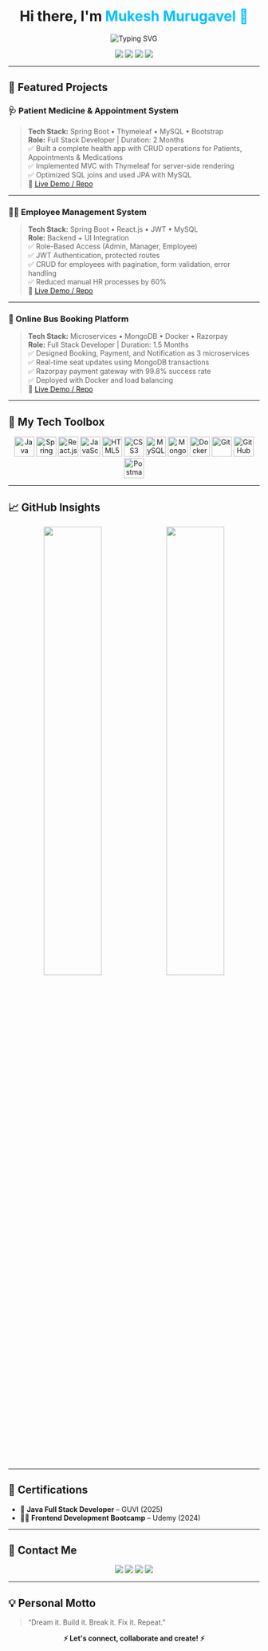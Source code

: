 <h1 align="center">Hi there, I'm <span style="color:#00BFFF;">Mukesh Murugavel 👋</span></h1>

<p align="center">
  <img src="https://readme-typing-svg.demolab.com?font=Fira+Code&weight=500&pause=1000&color=00BFFF&center=true&vCenter=true&width=435&lines=Java+Full+Stack+Developer;Spring+Boot+%7C+React+%7C+MongoDB+%7C+Microservices;Clean+Code+%7C+Secure+APIs+%7C+Cloud+Ready+Apps" alt="Typing SVG" />
</p>

<p align="center">
  <a href="https://www.linkedin.com/in/mr-mukesh-murugavel-86bb14285/"><img src="https://img.shields.io/badge/LinkedIn-blue?style=for-the-badge&logo=linkedin&logoColor=white"/></a>
  <a href="mailto:Mukeshkannan509@gmail.com"><img src="https://img.shields.io/badge/Gmail-red?style=for-the-badge&logo=gmail&logoColor=white"/></a>
  <a href="https://github.com/mukeshm2002"><img src="https://img.shields.io/badge/GitHub-black?style=for-the-badge&logo=github&logoColor=white"/></a>
  <a href="https://mukeshm2002.github.io/My_Portfolio/"><img src="https://img.shields.io/badge/Portfolio-00BFFF?style=for-the-badge&logo=google-chrome&logoColor=white"/></a>
</p>

---

## 🚀 Featured Projects

### 🩺 Patient Medicine & Appointment System  
> **Tech Stack:** Spring Boot • Thymeleaf • MySQL • Bootstrap  
> **Role:** Full Stack Developer | Duration: 2 Months  
✅ Built a complete health app with CRUD operations for Patients, Appointments & Medications  
✅ Implemented MVC with Thymeleaf for server-side rendering  
✅ Optimized SQL joins and used JPA with MySQL  
🔗 [Live Demo / Repo](#)

---

### 👨‍💼 Employee Management System  
> **Tech Stack:** Spring Boot • React.js • JWT • MySQL  
> **Role:** Backend + UI Integration  
✅ Role-Based Access (Admin, Manager, Employee)  
✅ JWT Authentication, protected routes  
✅ CRUD for employees with pagination, form validation, error handling  
✅ Reduced manual HR processes by 60%  
🔗 [Live Demo / Repo](#)

---

### 🚌 Online Bus Booking Platform  
> **Tech Stack:** Microservices • MongoDB • Docker • Razorpay  
> **Role:** Full Stack Developer | Duration: 1.5 Months  
✅ Designed Booking, Payment, and Notification as 3 microservices  
✅ Real-time seat updates using MongoDB transactions  
✅ Razorpay payment gateway with 99.8% success rate  
✅ Deployed with Docker and load balancing  
🔗 [Live Demo / Repo](#)

---

## 🧰 My Tech Toolbox

<p align="center">
  <img src="https://cdn.jsdelivr.net/gh/devicons/devicon/icons/java/java-original.svg" width="40" height="40" title="Java"/>
  <img src="https://cdn.jsdelivr.net/gh/devicons/devicon/icons/spring/spring-original.svg" width="40" height="40" title="Spring Boot"/>
  <img src="https://cdn.jsdelivr.net/gh/devicons/devicon/icons/react/react-original.svg" width="40" height="40" title="React.js"/>
  <img src="https://cdn.jsdelivr.net/gh/devicons/devicon/icons/javascript/javascript-original.svg" width="40" height="40" title="JavaScript"/>
  <img src="https://cdn.jsdelivr.net/gh/devicons/devicon/icons/html5/html5-original.svg" width="40" height="40" title="HTML5"/>
  <img src="https://cdn.jsdelivr.net/gh/devicons/devicon/icons/css3/css3-original.svg" width="40" height="40" title="CSS3"/>
  <img src="https://cdn.jsdelivr.net/gh/devicons/devicon/icons/mysql/mysql-original.svg" width="40" height="40" title="MySQL"/>
  <img src="https://cdn.jsdelivr.net/gh/devicons/devicon/icons/mongodb/mongodb-original.svg" width="40" height="40" title="MongoDB"/>
  <img src="https://cdn.jsdelivr.net/gh/devicons/devicon/icons/docker/docker-original.svg" width="40" height="40" title="Docker"/>
  <img src="https://cdn.jsdelivr.net/gh/devicons/devicon/icons/git/git-original.svg" width="40" height="40" title="Git"/>
  <img src="https://cdn.jsdelivr.net/gh/devicons/devicon/icons/github/github-original.svg" width="40" height="40" title="GitHub"/>
  <img src="https://cdn.jsdelivr.net/gh/devicons/devicon/icons/postman/postman-original.svg" width="40" height="40" title="Postman"/>
</p>

---

## 📈 GitHub Insights

<p align="center">
  <img src="https://github-readme-stats.vercel.app/api?username=mukeshm2002&show_icons=true&theme=tokyonight" width="48%" />
  <img src="https://streak-stats.demolab.com/?user=mukeshm2002&theme=tokyonight" width="48%" />
</p>

---

## 📜 Certifications

- 🏅 **Java Full Stack Developer** – GUVI (2025)  
- 🧑‍💻 **Frontend Development Bootcamp** – Udemy (2024)

---

## 💬 Contact Me

<p align="center">
  <a href="mailto:Mukeshkannan509@gmail.com"><img src="https://img.shields.io/badge/Email-D14836?style=for-the-badge&logo=gmail&logoColor=white"/></a>
  <a href="https://www.linkedin.com/in/mr-mukesh-murugavel-86bb14285/"><img src="https://img.shields.io/badge/LinkedIn-blue?style=for-the-badge&logo=linkedin&logoColor=white"/></a>
  <a href="https://mukeshm2002.github.io/My_Portfolio/"><img src="https://img.shields.io/badge/Portfolio-black?style=for-the-badge&logo=google-chrome&logoColor=white"/></a>
  <a href="https://github.com/mukeshm2002"><img src="https://img.shields.io/badge/GitHub-181717?style=for-the-badge&logo=github&logoColor=white"/></a>
</p>

---

## 💡 Personal Motto

> “Dream it. Build it. Break it. Fix it. Repeat.”

<p align="center"><b>⚡ Let's connect, collaborate and create! ⚡</b></p>
